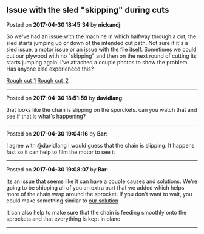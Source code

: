 ## Issue with the sled "skipping" during cuts
Posted on **2017-04-30 18:45:34** by **nickandj**:

So we've had an issue with the machine in which halfway through a cut, the sled starts jumping up or down of the intended cut path.  Not sure if it's a sled issue, a motor issue or an issue with the file itself.  Sometimes we could cut our plywood with no "skipping" and then on the next round of cutting its starts jumping again.  I've attached a couple photos to show the problem.  Has anyone else experienced this? 

[Rough cut_1](../../images/dG/Sh/dGSh_roughcut_1.jpg.jpg) [Rough cut_2](../../images/qI/k0/qIk0_roughcut_2.jpg.jpg)

---

Posted on **2017-04-30 18:51:59** by **davidlang**:

that looks like the chain is slipping on the sporckets. can you watch that and see if that is what's happening?

---

Posted on **2017-04-30 19:04:16** by **Bar**:

I agree with @davidlang I would guess that the chain is slipping. It happens fast so it can help to film the motor to see it

---

Posted on **2017-04-30 19:08:07** by **Bar**:

Its an issue that seems like it can have a couple causes and solutions. We're going to be shipping all of you an extra part that we added which helps more of the chain wrap around the sprocket. If you don't want to wait, you could make something similar to [our solution](../../images/7m/Kk/7mKk_screenshot_20170430190524.png.jpg) 



It can also help to make sure that the chain is feeding smoothly onto the sprockets and that everything is kept in plane

---

